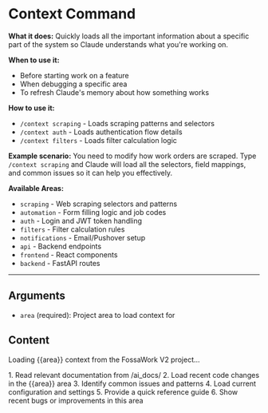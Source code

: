 # Context Command

**What it does:** Quickly loads all the important information about a specific part of the system so Claude understands what you're working on.

**When to use it:**
- Before starting work on a feature
- When debugging a specific area
- To refresh Claude's memory about how something works

**How to use it:**
- `/context scraping` - Loads scraping patterns and selectors
- `/context auth` - Loads authentication flow details
- `/context filters` - Loads filter calculation logic

**Example scenario:** You need to modify how work orders are scraped. Type `/context scraping` and Claude will load all the selectors, field mappings, and common issues so it can help you effectively.

**Available Areas:**
- `scraping` - Web scraping selectors and patterns
- `automation` - Form filling logic and job codes
- `auth` - Login and JWT token handling
- `filters` - Filter calculation rules
- `notifications` - Email/Pushover setup
- `api` - Backend endpoints
- `frontend` - React components
- `backend` - FastAPI routes

---

## Arguments

- `area` (required): Project area to load context for

## Content

Loading {{area}} context from the FossaWork V2 project...

<task>
1. Read relevant documentation from /ai_docs/
2. Load recent code changes in the {{area}} area
3. Identify common issues and patterns
4. Load current configuration and settings
5. Provide a quick reference guide
6. Show recent bugs or improvements in this area
</task>